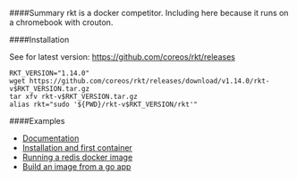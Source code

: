 ####Summary
rkt is a docker competitor. Including here because it runs on a chromebook with crouton.

####Installation

See for latest version: https://github.com/coreos/rkt/releases
```
RKT_VERSION="1.14.0"
wget https://github.com/coreos/rkt/releases/download/v1.14.0/rkt-v$RKT_VERSION.tar.gz
tar xfv rkt-v$RKT_VERSION.tar.gz 
alias rkt="sudo '${PWD}/rkt-v$RKT_VERSION/rkt'"
```
####Examples

* [Documentation](https://coreos.com/rkt/docs/latest/)
* [Installation and first container](https://coreos.com/blog/getting-started-with-rkt-1.0.html)
* [Running a redis docker image](https://coreos.com/rkt/docs/latest/running-docker-images.html)
* [Build an image from a go app](https://coreos.com/rkt/docs/latest/getting-started-guide.html)
